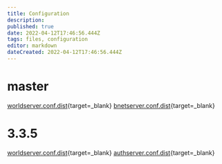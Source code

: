 ```yaml
---
title: Configuration
description: 
published: true
date: 2022-04-12T17:46:56.444Z
tags: files, configuration
editor: markdown
dateCreated: 2022-04-12T17:46:56.444Z
---
```


# master
[worldserver.conf.dist](https://github.com/TrinityCore/TrinityCore/blob/master/src/server/worldserver/worldserver.conf.dist){target=_blank}
[bnetserver.conf.dist](https://github.com/TrinityCore/TrinityCore/blob/master/src/server/bnetserver/bnetserver.conf.dist){target=_blank}

# 3.3.5
[worldserver.conf.dist](https://github.com/TrinityCore/TrinityCore/blob/3.3.5/src/server/worldserver/worldserver.conf.dist){target=_blank}
[authserver.conf.dist](https://github.com/TrinityCore/TrinityCore/blob/3.3.5/src/server/authserver/authserver.conf.dist){target=_blank}